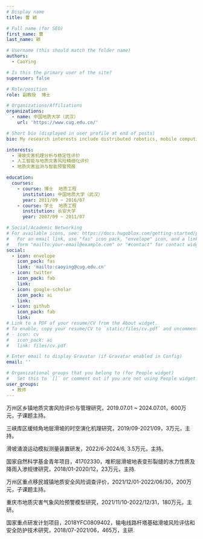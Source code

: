 ```yaml
---
# Display name
title: 曹 颖

# Full name (for SEO)
first_name: 曹
last_name: 颖

# Username (this should match the folder name)
authors:
  - CaoYing

# Is this the primary user of the site?
superuser: false

# Role/position
role: 副教授  博士

# Organizations/Affiliations
organizations:
  - name: 中国地质大学（武汉）
    url: 'https://www.cug.edu.cn/'

# Short bio (displayed in user profile at end of posts)
bio: My research interests include distributed robotics, mobile computing and programmable matter.

interests:
  - 滑坡灾害机理分析与稳定性评价
  - 人工智能与地质灾害风险精细化评价
  - 地质灾害监测与智能预警预报

education:
  courses:
    - course: 博士  地质工程
      institution: 中国地质大学（武汉）
      year: 2011/09 ~ 2016/07
    - course: 学士  地质工程
      institution: 长安大学
      year: 2007/09 ~ 2011/07

# Social/Academic Networking
# For available icons, see: https://docs.hugoblox.com/getting-started/page-builder/#icons
#   For an email link, use "fas" icon pack, "envelope" icon, and a link in the
#   form "mailto:your-email@example.com" or "#contact" for contact widget.
social:
  - icon: envelope
    icon_pack: fas
    link: 'mailto:caoying@cug.edu.cn'
  - icon: twitter
    icon_pack: fab
    link: 
  - icon: google-scholar
    icon_pack: ai
    link: 
  - icon: github
    icon_pack: fab
    link: 
# Link to a PDF of your resume/CV from the About widget.
# To enable, copy your resume/CV to `static/files/cv.pdf` and uncomment the lines below.
# - icon: cv
#   icon_pack: ai
#   link: files/cv.pdf

# Enter email to display Gravatar (if Gravatar enabled in Config)
email: ''

# Organizational groups that you belong to (for People widget)
#   Set this to `[]` or comment out if you are not using People widget.
user_groups:
  - 教师
---
```


万州区乡镇地质灾害风险评价与管理研究，2019.07.01 ~ 2024.07.01，600万元，子课题主持。

三峡库区缓倾角地层滑坡的时空演化机理研究，2019/09-2021/09，3万元，主持。

滑坡涌浪运动模拟测量装置研发，2022/6-2024/6, 3.5万元，主持。

国家自然科学基金青年项目，41702330，堆积层滑坡地表变形裂缝的水力性质及降雨入渗规律研究，2018/01-2020/12，23万元，主持.

万州区重点移民城镇地质安全风险调查评价，2021/12/01-2022/06/30，200万元，子课题主持。

重庆市地质灾害气象风险预警模型研究，2021/11/10-2022/12/31，180万元，主研。

国家重点研发计划项目，2018YFC0809402，输电线路杆塔基础滑坡风险评估和安全防护技术研究，2018/07-2021/06，465万，主研.
